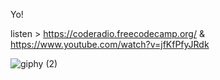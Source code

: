 Yo! 

listen > https://coderadio.freecodecamp.org/  &  https://www.youtube.com/watch?v=jfKfPfyJRdk



![giphy (2)](https://user-images.githubusercontent.com/81531002/187689633-c4af0c03-01b3-465c-8491-d057d6893276.gif)
